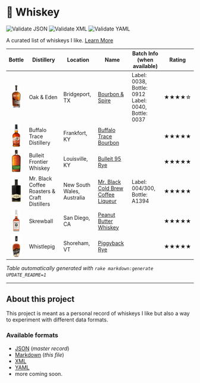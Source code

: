 # 🥃 Whiskey

![Validate JSON](https://github.com/radiantnode/whiskey/workflows/Validate%20JSON/badge.svg) ![Validate XML](https://github.com/radiantnode/whiskey/workflows/Validate%20XML/badge.svg) ![Validate YAML](https://github.com/radiantnode/whiskey/workflows/Validate%20YAML/badge.svg)

A curated list of whiskeys I like. [Learn More](#about-this-project)

<!-- WHISKEY-TABLE:BEGIN -->
| Bottle                                                                                       | Distillery                                   | Location                   | Name                                                                                          | Batch Info (when available)                            | Rating |
|----------------------------------------------------------------------------------------------|----------------------------------------------|----------------------------|-----------------------------------------------------------------------------------------------|--------------------------------------------------------|--------|
| <div align="center"><img src="images/oak_and_eden_bourbon_and_spire.png" height="60"></div>  | Oak & Eden                                   | Bridgeport, TX             | [Bourbon & Spire](https://www.oakandeden.com/bourbon)                                         | Label: 0038, Bottle: 0912<br>Label: 0040, Bottle: 0037 | ★★★★☆  |
| <div align="center"><img src="images/buffalo_trace.png" height="60"></div>                   | Buffalo Trace Distillery                     | Frankfort, KY              | [Buffalo Trace Bourbon](https://www.buffalotracedistillery.com/our-brands/buffalo-trace.html) |                                                        | ★★★★★  |
| <div align="center"><img src="images/bulleit_95_rye.png" height="60"></div>                  | Bulleit Frontier Whiskey                     | Louisville, KY             | [Bulleit 95 Rye](https://www.bulleit.com/whiskeys/bulleit-rye/)                               |                                                        | ★★★★★  |
| <div align="center"><img src="images/mr_black.png" height="60"></div>                        | Mr. Black Coffee Roasters & Craft Distillers | New South Wales, Australia | [Mr. Black Cold Brew Coffee Liqueur](https://mrblack.co/us/)                                  | Label: 004/300, Bottle: A1394                          | ★★★★★  |
| <div align="center"><img src="images/skrewball_peanut_butter_whiskey.png" height="60"></div> | Skrewball                                    | San Diego, CA              | [Peanut Butter Whiskey](https://www.skrewballwhiskey.com/)                                    |                                                        | ★★★★★  |
| <div align="center"><img src="images/whistlepig_piggyback_rye_6yr.png" height="60"></div>    | Whistlepig                                   | Shoreham, VT               | [Piggyback Rye](https://whistlepigwhiskey.com/whiskeys/piggyback-rye/)                        |                                                        | ★★★★★  |
<!-- WHISKEY-TABLE:END -->

_Table automatically generated with `rake markdown:generate UPDATE_README=1`_

----

## About this project

This project is meant as a personal record of whiskeys I like but also a way to experiment with different data formats.

### Available formats

* [JSON](formats/json/whiskey.json) (_master record_)
* [Markdown](README.md) (_this file_)
* [XML](formats/xml/whiskey.xml)
* [YAML](formats/yaml/whiskey.yaml)
* more coming soon.
